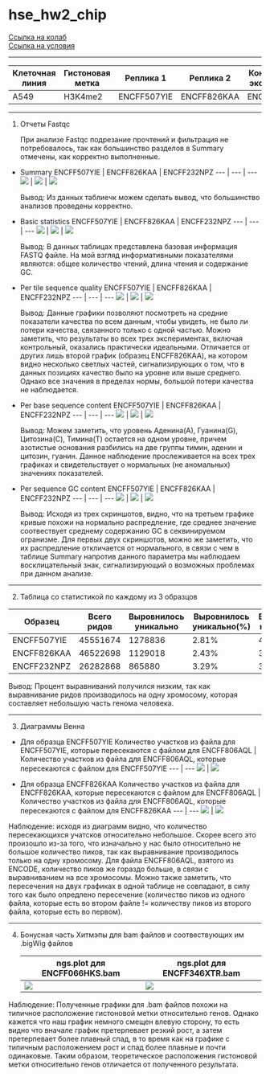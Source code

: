 # hse_hw2_chip

[Ссылка на колаб](https://colab.research.google.com/drive/1cnSsux6vQHfxGYYd3DwXDIJ9jJ8b69io?usp=sharing)<br>
[Ссылка на условия](https://docs.google.com/document/d/1bPVShA20DJureQI5SPLIb8_Ls3vTnrX46WunIZkpgFk/edit)

---
Клеточная линия | Гистоновая метка | Реплика 1 | Реплика 2 | Контрольный эксперимент 
--- | --- | --- | --- | ---
A549 | H3K4me2 | ENCFF507YIE | ENCFF826KAA | ENCFF232NPZ

---
1. Отчеты Fastqc
 
   При анализе Fastqc подрезание прочтений и фильтрация не потребовалось, так как большинство разделов в Summary отмечены, как корректно выполненные. 
   
  * Summary
     ENCFF507YIE | ENCFF826KAA | ENCFF232NPZ 
     --- | --- | --- 
     ![](https://github.com/ulvivl/hse_hw2_chip/blob/main/img/YIE_summary.png) | ![](https://github.com/ulvivl/hse_hw2_chip/blob/main/img/KAA_summary.png) | ![](https://github.com/ulvivl/hse_hw2_chip/blob/main/img/NPZ_summary.png)
      
     Вывод: Из данных таблиечк можем сделать вывод, что большинство анализов проведены корректно.
   
  * Basic statistics
     ENCFF507YIE | ENCFF826KAA | ENCFF232NPZ 
     --- | --- | --- 
     ![](https://github.com/ulvivl/hse_hw2_chip/blob/main/img/YIE_bas_stat.png) | ![](https://github.com/ulvivl/hse_hw2_chip/blob/main/img/KAA_bas_stat.png) | ![](https://github.com/ulvivl/hse_hw2_chip/blob/main/img/NPZ_bas_stat.png)
  
     Вывод: В данных таблицах представлена базовая информация FASTQ файле. На мой взгляд информативными показателями являются: общее количество чтений, длина чтения и содержание GC.
   
  * Per tile sequence quality
     ENCFF507YIE | ENCFF826KAA | ENCFF232NPZ 
     --- | --- | --- 
     ![](https://github.com/ulvivl/hse_hw2_chip/blob/main/img/YIE_per_tile_seq_q.png) | ![](https://github.com/ulvivl/hse_hw2_chip/blob/main/img/KAA_per_tile_seq_q.png) | ![](https://github.com/ulvivl/hse_hw2_chip/blob/main/img/NPZ_per_tile_seq_q.png)
      
     Вывод: Данные графики позволяют посмотреть на средние показатели качества по всем данным, чтобы увидеть, не было ли потери качества, связанного только с одной частью. Можно заметить, что результаты во всех трех экспериментах, включая контрольный, оказались практически идеальными. Отличается от других лишь второй график (образец ENCFF826KAA), на котором видно несколько светлых частей, сигнализирующих о том, что в данных позициях качество было на уровне или выше среднего. Однако все значения в пределах нормы, большой потери качества не наблюдается.
      
  * Per base sequence content
     ENCFF507YIE | ENCFF826KAA | ENCFF232NPZ 
     --- | --- | --- 
     ![](https://github.com/ulvivl/hse_hw2_chip/blob/main/img/YIE_per_base_seq_content.png) | ![](https://github.com/ulvivl/hse_hw2_chip/blob/main/img/KAA_per_base_seq_content.png) | ![](https://github.com/ulvivl/hse_hw2_chip/blob/main/img/NPZ_per_base_seq_content.png)
      
     Вывод: Можем заметить, что уровень Аденина(А), Гуанина(G), Цитозина(C), Тимина(T) остается на одном уровне, причем азотистые основания разбились на две группы тимин, аденин и цитозин, гуанин. Данное наблюдение прослеживается на всех трех графиках и свидетельствует о нормальных (не аномальных) значениях показателей.
      
  * Per sequence GC content
     ENCFF507YIE | ENCFF826KAA | ENCFF232NPZ 
     --- | --- | --- 
     ![](https://github.com/ulvivl/hse_hw2_chip/blob/main/img/YIE_per_seq_GC_content.png) | ![](https://github.com/ulvivl/hse_hw2_chip/blob/main/img/KAA_per_seq_GC_content.png) | ![](https://github.com/ulvivl/hse_hw2_chip/blob/main/img/NPZ_per_seq_GC_content.png)
      
     Вывод: Исходя из трех скриншотов, видно, что на третьем графике кривые похожи на нормально распредление, где среднее значение соотвествует среднему содержанию GC в секвинируемом огранизме. Для первых двух скриншотов, можно же заметить, что их распредление откличается от нормального, в связи с чем в таблице Summary напротив данного параметра мы наблюдаем восклицательный знак, сигнализирующий о возможных проблемах при данном анализе.
  
---
2. Таблица со статистикой по каждому из 3 образцов

  Образец | Всего ридов | Выровнилось уникально | Выровнилось уникально(%) |	Выровнилось неуникально | Выровнилось неуникально(%) | Не выровнилось | Не выровнилось(%)
  --- | --- | --- | --- | --- | --- | --- | --- 
  ENCFF507YIE | 45551674 | 1278836 | 2.81% | 4569570 | 10.03% | 39703268	| 87.16%
  ENCFF826KAA	| 46522698 | 1129018	| 2.43%	| 3765869	| 8.09%	| 41627811	| 89.48%
  ENCFF232NPZ	| 26282868 | 865880	| 3.29%	| 3363247 |	12.80%	| 22053741	| 83.91%

  Вывод: Процент выравниваний получился низким, так как выравнивание ридов производилось на одну хромосому, которая составляет небольшую часть генома человека.
  
---
3. Диаграммы Венна
   
  * Для образца ENCFF507YIE
     Количество участков из файла для ENCFF507YIE, которые пересекаются с файлом для ENCFF806AQL  | Количество участков из файла для ENCFF806AQL, которые пересекаются с файлом для ENCFF507YIE
     --- | --- 
     ![](https://github.com/ulvivl/hse_hw2_chip/blob/main/img/YIE_with_AQL.png) | ![](https://github.com/ulvivl/hse_hw2_chip/blob/main/img/AQL_with_YIE.png)
     
  * Для образца ENCFF826KAA
     Количество участков из файла для ENCFF826KAA, которые пересекаются с файлом для ENCFF806AQL  | Количество участков из файла для ENCFF806AQL, которые пересекаются с файлом для ENCFF826KAA
     --- | --- 
     ![](https://github.com/ulvivl/hse_hw2_chip/blob/main/img/KAA_with_AQL.png) | ![](https://github.com/ulvivl/hse_hw2_chip/blob/main/img/AQL_with_KAA.png)

Наблюдение: исходя из диаграмм видно, что количество пересекающихся учатсков относительно небольшое. Скорее всего это произошло из-за того, что изначально у нас было относительно не большое количество пиков, так как выравнивание производилось только на одну хромосому. Для файла ENCFF806AQL, взятого из ENCODE, количество пиков же гораздо больше, в связи с выравниванием на все хромосомы. Можно также заметить, что пересечения на двух графиках в одной таблице не совпадают, в силу того как было опредлено пересечение (количество пиков из одного файла, которые есть во втором файле != количеству пиков из второго файла, которые есть во первом).

---
4. Бонусная часть
    Хитмэпы для bam файлов и соотвествующих им .bigWig файлов
    
    ngs.plot для ENCFF066HKS.bam | ngs.plot для ENCFF346XTR.bam
     --- | --- 
     ![](https://github.com/ulvivl/hse_hw2_chip/blob/main/img/NIR.png) | ![](https://github.com/ulvivl/hse_hw2_chip/blob/main/img/UVW.png)
     
Наблюдение: Полученные графики для .bam файлов похожи на типичное расположение гистоновой метки относительно генов. Однако кажется что наш график немного смещен влевую сторону, то есть видно что вначале график претерпевает резкий рост, а затем претерпевает более плавный спад, в то время как на графике с типичным расположением рост и спад более плавные и почти одинаковые. Таким образом, теоретическое расположения гистоновой метки относительно генов отличается от полученного результата.
